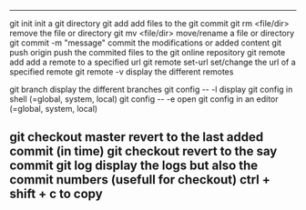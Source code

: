 --------------------------------------------------------------------------------------------------------------------------------

git init									init a git directory
git add <file>								add files to the git commit
git rm <file/dir>							remove the file or directory
git mv <file/dir>							move/rename a file or directory
git commit -m "message"						commit the modifications or added content
git push origin <branch>					push the commited files to the git online repository
git remote add <name> <url>					add a remote to a specified url
git remote set-url <name> <url>				set/change the url of a specified remote
git remote -v								display the different remotes

git branch									display the different branches
git config --<type> -l						display git config in shell  (<type>=global, system, local)
git config --<type> -e						open git config in an editor (<type>=global, system, local)

git checkout master							revert to the last added commit (in time)
git checkout <commit>						revert to the say commit
git log										display the logs but also the commit numbers (usefull for checkout) ctrl + shift + c to copy						
-------------------------------------------------------------------------------------------------------------------------------
